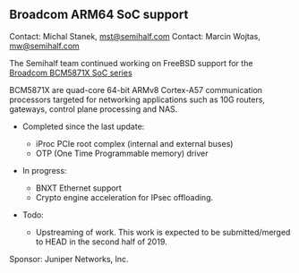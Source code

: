 ## Broadcom ARM64 SoC support ##

Contact: Michal Stanek, <mst@semihalf.com>
Contact: Marcin Wojtas, <mw@semihalf.com>

The Semihalf team continued working on FreeBSD support for the
[Broadcom BCM5871X SoC series](https://www.broadcom.com/products/embedded-and-networking-processors/communications/bcm58712/)

BCM5871X are quad-core 64-bit ARMv8 Cortex-A57 communication
processors targeted for networking applications such as 10G routers,
gateways, control plane processing and NAS.

* Completed since the last update:
   * iProc PCIe root complex (internal and external buses)
   * OTP (One Time Programmable memory) driver

* In progress:
  * BNXT Ethernet support
  * Crypto engine acceleration for IPsec offloading.

* Todo:
  * Upstreaming of work.  This work is expected to be submitted/merged
    to HEAD in the second half of 2019.

Sponsor: Juniper Networks, Inc.

